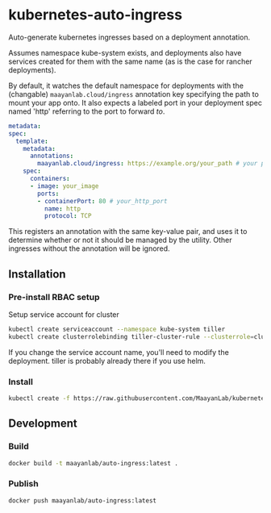 # kubernetes-auto-ingress

Auto-generate kubernetes ingresses based on a deployment annotation.

Assumes namespace kube-system exists, and deployments also have services created for them with the same name (as is the case for rancher deployments).

By default, it watches the default namespace for deployments with the (changable) `maayanlab.cloud/ingress` annotation key specifying the path to mount your app onto. It also expects a labeled port in your deployment spec named 'http' referring to the port to forward *to*.

```yaml
metadata:
spec:
  template:
    metadata:
      annotations:
        maayanlab.cloud/ingress: https://example.org/your_path # your path
    spec:
      containers:
      - image: your_image
        ports:
        - containerPort: 80 # your_http_port
          name: http
          protocol: TCP
```

This registers an annotation with the same key-value pair, and uses it to determine whether or not it should be managed by the utility. Other ingresses without the annotation will be ignored.


## Installation

### Pre-install RBAC setup
Setup service account for cluster
```bash
kubectl create serviceaccount --namespace kube-system tiller
kubectl create clusterrolebinding tiller-cluster-rule --clusterrole=cluster-admin --serviceaccount=kube-system:tiller
```

If you change the service account name, you'll need to modify the deployment. tiller is probably already there if you use helm.

### Install
```bash
kubectl create -f https://raw.githubusercontent.com/MaayanLab/kubernetes-auto-ingress/master/deployment.yaml
```

## Development

### Build
```bash
docker build -t maayanlab/auto-ingress:latest .
```

### Publish
```bash
docker push maayanlab/auto-ingress:latest
```
